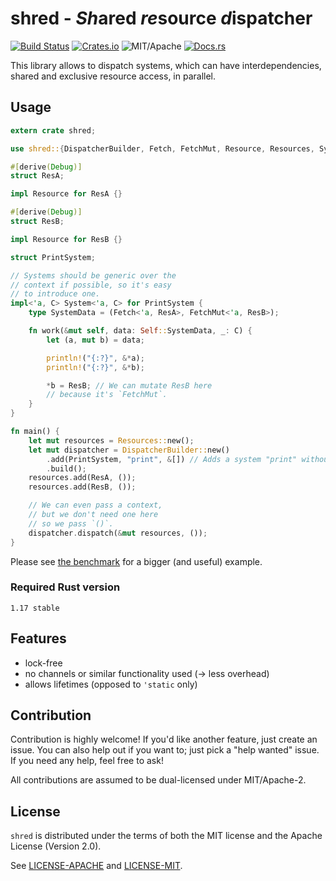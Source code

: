 # shred - *Sh*ared *re*source *d*ispatcher

[![Build Status][bi]][bl] [![Crates.io][ci]][cl] ![MIT/Apache][li] [![Docs.rs][di]][dl]

[bi]: https://travis-ci.org/torkleyy/shred.svg?branch=master
[bl]: https://travis-ci.org/torkleyy/shred

[ci]: https://img.shields.io/crates/v/shred.svg
[cl]: https://crates.io/crates/shred/

[li]: https://img.shields.io/badge/license-MIT%2FApache-blue.svg

[di]: https://docs.rs/shred/badge.svg
[dl]: https://docs.rs/shred/

This library allows to dispatch
systems, which can have interdependencies,
shared and exclusive resource access, in parallel.

## Usage

```rust
extern crate shred;

use shred::{DispatcherBuilder, Fetch, FetchMut, Resource, Resources, System};

#[derive(Debug)]
struct ResA;

impl Resource for ResA {}

#[derive(Debug)]
struct ResB;

impl Resource for ResB {}

struct PrintSystem;

// Systems should be generic over the
// context if possible, so it's easy
// to introduce one.
impl<'a, C> System<'a, C> for PrintSystem {
    type SystemData = (Fetch<'a, ResA>, FetchMut<'a, ResB>);

    fn work(&mut self, data: Self::SystemData, _: C) {
        let (a, mut b) = data;

        println!("{:?}", &*a);
        println!("{:?}", &*b);

        *b = ResB; // We can mutate ResB here
        // because it's `FetchMut`.
    }
}

fn main() {
    let mut resources = Resources::new();
    let mut dispatcher = DispatcherBuilder::new()
        .add(PrintSystem, "print", &[]) // Adds a system "print" without dependencies
        .build();
    resources.add(ResA, ());
    resources.add(ResB, ());

    // We can even pass a context,
    // but we don't need one here
    // so we pass `()`.
    dispatcher.dispatch(&mut resources, ());
}
```

Please see [the benchmark](benches/bench.rs) for a bigger (and useful) example.

### Required Rust version

`1.17 stable`

## Features

* lock-free
* no channels or similar functionality used (-> less overhead)
* allows lifetimes (opposed to `'static` only)

## Contribution

Contribution is highly welcome! If you'd like another
feature, just create an issue. You can also help
out if you want to; just pick a "help wanted" issue.
If you need any help, feel free to ask!

All contributions are assumed to be dual-licensed under
MIT/Apache-2.

## License

`shred` is distributed under the terms of both the MIT 
license and the Apache License (Version 2.0).

See [LICENSE-APACHE](LICENSE-APACHE) and [LICENSE-MIT](LICENSE-MIT).
